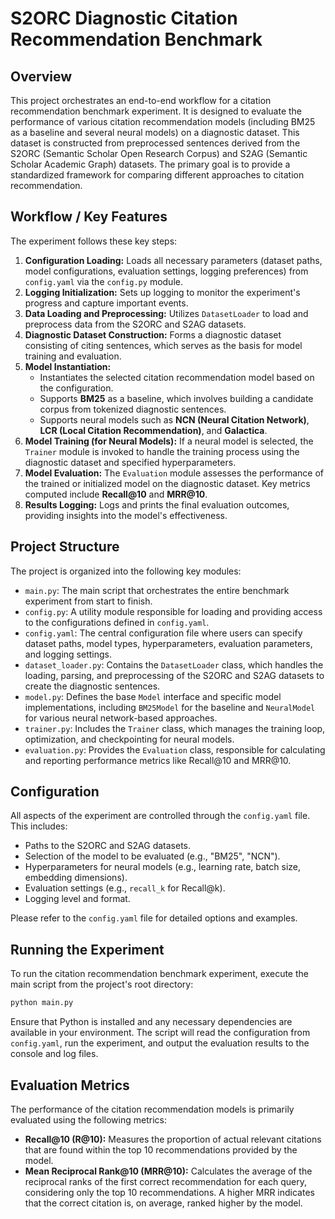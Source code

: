 # S2ORC Diagnostic Citation Recommendation Benchmark

## Overview

This project orchestrates an end-to-end workflow for a citation recommendation benchmark experiment. It is designed to evaluate the performance of various citation recommendation models (including BM25 as a baseline and several neural models) on a diagnostic dataset. This dataset is constructed from preprocessed sentences derived from the S2ORC (Semantic Scholar Open Research Corpus) and S2AG (Semantic Scholar Academic Graph) datasets. The primary goal is to provide a standardized framework for comparing different approaches to citation recommendation.

## Workflow / Key Features

The experiment follows these key steps:

1.  **Configuration Loading:** Loads all necessary parameters (dataset paths, model configurations, evaluation settings, logging preferences) from `config.yaml` via the `config.py` module.
2.  **Logging Initialization:** Sets up logging to monitor the experiment's progress and capture important events.
3.  **Data Loading and Preprocessing:** Utilizes `DatasetLoader` to load and preprocess data from the S2ORC and S2AG datasets.
4.  **Diagnostic Dataset Construction:** Forms a diagnostic dataset consisting of citing sentences, which serves as the basis for model training and evaluation.
5.  **Model Instantiation:**
    *   Instantiates the selected citation recommendation model based on the configuration.
    *   Supports **BM25** as a baseline, which involves building a candidate corpus from tokenized diagnostic sentences.
    *   Supports neural models such as **NCN (Neural Citation Network)**, **LCR (Local Citation Recommendation)**, and **Galactica**.
6.  **Model Training (for Neural Models):** If a neural model is selected, the `Trainer` module is invoked to handle the training process using the diagnostic dataset and specified hyperparameters.
7.  **Model Evaluation:** The `Evaluation` module assesses the performance of the trained or initialized model on the diagnostic dataset. Key metrics computed include **Recall@10** and **MRR@10**.
8.  **Results Logging:** Logs and prints the final evaluation outcomes, providing insights into the model's effectiveness.

## Project Structure

The project is organized into the following key modules:

*   `main.py`: The main script that orchestrates the entire benchmark experiment from start to finish.
*   `config.py`: A utility module responsible for loading and providing access to the configurations defined in `config.yaml`.
*   `config.yaml`: The central configuration file where users can specify dataset paths, model types, hyperparameters, evaluation parameters, and logging settings.
*   `dataset_loader.py`: Contains the `DatasetLoader` class, which handles the loading, parsing, and preprocessing of the S2ORC and S2AG datasets to create the diagnostic sentences.
*   `model.py`: Defines the base `Model` interface and specific model implementations, including `BM25Model` for the baseline and `NeuralModel` for various neural network-based approaches.
*   `trainer.py`: Includes the `Trainer` class, which manages the training loop, optimization, and checkpointing for neural models.
*   `evaluation.py`: Provides the `Evaluation` class, responsible for calculating and reporting performance metrics like Recall@10 and MRR@10.

## Configuration

All aspects of the experiment are controlled through the `config.yaml` file. This includes:

*   Paths to the S2ORC and S2AG datasets.
*   Selection of the model to be evaluated (e.g., "BM25", "NCN").
*   Hyperparameters for neural models (e.g., learning rate, batch size, embedding dimensions).
*   Evaluation settings (e.g., `recall_k` for Recall@k).
*   Logging level and format.

Please refer to the `config.yaml` file for detailed options and examples.

## Running the Experiment

To run the citation recommendation benchmark experiment, execute the main script from the project's root directory:

```bash
python main.py
```

Ensure that Python is installed and any necessary dependencies are available in your environment. The script will read the configuration from `config.yaml`, run the experiment, and output the evaluation results to the console and log files.

## Evaluation Metrics

The performance of the citation recommendation models is primarily evaluated using the following metrics:

*   **Recall@10 (R@10):** Measures the proportion of actual relevant citations that are found within the top 10 recommendations provided by the model.
*   **Mean Reciprocal Rank@10 (MRR@10):** Calculates the average of the reciprocal ranks of the first correct recommendation for each query, considering only the top 10 recommendations. A higher MRR indicates that the correct citation is, on average, ranked higher by the model.
